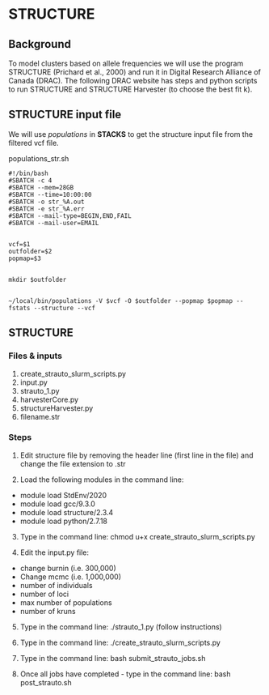 # STRUCTURE

## Background
To model clusters based on allele frequencies we will use the program STRUCTURE (Prichard et al., 2000) and run it in Digital Research Alliance of Canada (DRAC). The following DRAC website has steps and python scripts to run STRUCTURE and STRUCTURE Harvester (to choose the best fit k).

## STRUCTURE input file
We will use *populations* in **STACKS** to get the structure input file from the filtered vcf file. 

populations_str.sh
```
#!/bin/bash
#SBATCH -c 4
#SBATCH --mem=28GB
#SBATCH --time=10:00:00
#SBATCH -o str_%A.out
#SBATCH -e str_%A.err
#SBATCH --mail-type=BEGIN,END,FAIL
#SBATCH --mail-user=EMAIL


vcf=$1
outfolder=$2
popmap=$3


mkdir $outfolder


~/local/bin/populations -V $vcf -O $outfolder --popmap $popmap --fstats --structure --vcf
```
## STRUCTURE 

### Files & inputs 
1) create_strauto_slurm_scripts.py
2) input.py
3) strauto_1.py
4) harvesterCore.py
5) structureHarvester.py
6) filename.str


### Steps
1. Edit structure file by removing the header line (first line in the file) and change the file extension to .str
  
2. Load the following modules in the command line:
- module load StdEnv/2020
- module load gcc/9.3.0
- module load structure/2.3.4
- module load python/2.7.18
  
3. Type in the command line: chmod u+x create_strauto_slurm_scripts.py

4. Edit the input.py file:
- change burnin (i.e. 300,000)
- Change mcmc (i.e. 1,000,000)
- number of individuals
- number of loci
- max number of populations
- number of kruns

5. Type in the command line: ./strauto_1.py (follow instructions)

6. Type in the command line: ./create_strauto_slurm_scripts.py

7. Type in the command line: bash submit_strauto_jobs.sh

8. Once all jobs have completed - type in the command line: bash post_strauto.sh
